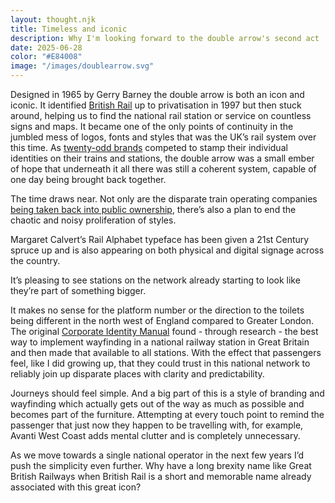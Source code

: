 ```yaml
---
layout: thought.njk
title: Timeless and iconic
description: Why I'm looking forward to the double arrow's second act
date: 2025-06-28
color: "#E84008"
image: "/images/doublearrow.svg"
---
```


Designed in 1965 by Gerry Barney the double arrow is both an icon and iconic. It identified [British Rail](https://en.m.wikipedia.org/wiki/British_Rail) up to privatisation in 1997 but then stuck around, helping us to find the national rail station or service on countless signs and maps. It became one of the only points of continuity in the jumbled mess of logos, fonts and styles that was the UK’s rail system over this time. As [twenty-odd brands](https://en.m.wikipedia.org/wiki/List_of_companies_operating_trains_in_the_United_Kingdom) competed to stamp their individual identities on their trains and stations, the double arrow was a small ember of hope that underneath it all there was still a coherent system, capable of one day being brought back together.

The time draws near. Not only are the disparate train operating companies [being taken back into public ownership](https://railnews.mobi/news/2024/12/04-government-reveals-first-three-renationalised.html), there’s also a plan to end the chaotic and noisy proliferation of styles. 

Margaret Calvert’s Rail Alphabet typeface has been given a 21st Century spruce up and is also appearing on both physical and digital signage across the country.

It’s pleasing to see stations on the network already starting to look like they’re part of something bigger.

It makes no sense for the platform number or the direction to the toilets being different in the north west of England compared to Greater London. The original [Corporate Identity Manual](https://en.m.wikipedia.org/wiki/British_Rail_Corporate_Identity_Manual) found - through research - the best way to implement wayfinding in a national railway station in Great Britain and then made that available to all stations. With the effect that passengers feel, like I did growing up, that they could trust in this national network to reliably join up disparate places with clarity and predictability.

Journeys should feel simple. And a big part of this is a style of branding and wayfinding which actually gets out of the way as much as possible and becomes part of the furniture. Attempting at every touch point to remind the passenger that just now they happen to be travelling with, for example, Avanti West Coast adds mental clutter and is completely unnecessary.

As we move towards a single national operator in the next few years I’d push the simplicity even further. Why have a long brexity name like Great British Railways when British Rail is a short and memorable name already associated with this great icon?

